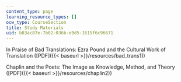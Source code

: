 ```yaml
---
content_type: page
learning_resource_types: []
ocw_type: CourseSection
title: Study Materials
uid: b83ac87e-7b02-036b-e9d5-1615f6c96671
---
```


In Praise of Bad Translations: Ezra Pound and the Cultural Work of Translation ([PDF]({{< baseurl >}}/resources/bad_trans1))

Chaplin and the Poets: The Image as Knowledge, Method, and Theory ([PDF]({{< baseurl >}}/resources/chaplin2))